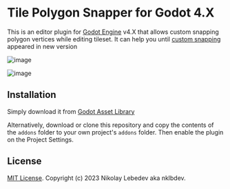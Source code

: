 # Tile Polygon Snapper for Godot 4.X

This is an editor plugin for [Godot Engine](https://godotengine.org) v4.X that allows custom snapping polygon vertices while editing tileset.
It can help you until [custom snapping](https://github.com/godotengine/godot/pull/73495) appeared in new version

![image](https://user-images.githubusercontent.com/7024016/221359347-f6af4f8f-3062-4e71-a09f-e17db052363a.png)

![image](https://user-images.githubusercontent.com/7024016/221359351-4373e9f5-189b-4665-a500-0e994bdc64dc.png)

## Installation

Simply download it from [Godot Asset Library](https://godotengine.org/asset-library/asset/1683)

Alternatively, download or clone this repository and copy the contents of the `addons` folder to your own project's `addons` folder. Then enable the plugin on the Project Settings.

## License

[MIT License](LICENSE). Copyright (c) 2023 Nikolay Lebedev aka nklbdev.
